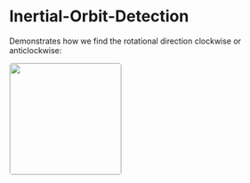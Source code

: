 # Inertial-Orbit-Detection

Demonstrates how we find the rotational direction clockwise or anticlockwise:

<a title="View with the Desmos Graphing Calculator" href="https://www.desmos.com/calculator/pkwzy553yb">  <img src="https://s3.amazonaws.com/calc_thumbs/production/pkwzy553yb.png" width="200px" height="200px"     style="border:1px solid #ccc; border-radius:5px"  /></a>
